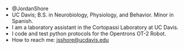 - @JordanShore
- UC Davis; B.S. in Neurobiology, Physiology, and Behavior. Minor in Spanish.
- I am a laboratory assistant in the Cortopassi Laboratory at UC Davis.
- I code and test python protocols for the Opentrons OT-2 Robot. 
- How to reach me: jsshore@ucdavis.edu

<!---
JordanShore/JordanShore is a ✨ special ✨ repository because its `README.md` (this file) appears on your GitHub profile.
You can click the Preview link to take a look at your changes.
--->
